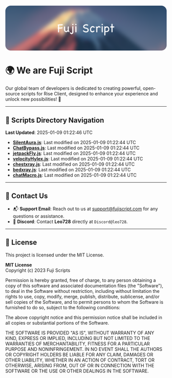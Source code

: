 ![Banner](.github/b.webp)

# 🌍 **We are Fuji Script**

Our global team of developers is dedicated to creating powerful, open-source scripts for Rise Client, designed to enhance your experience and unlock new possibilities! 🌟

---
<!-- SCRIPTS_NAVIGATION_START -->
## 📂 **Scripts Directory Navigation**

**Last Updated**: 2025-01-09 01:22:46 UTC

- **[SilentAura.js](scripts/SilentAura.js)**: Last modified on 2025-01-09 01:22:44 UTC
- **[ChatBypass.js](scripts/ChatBypass.js)**: Last modified on 2025-01-09 01:22:44 UTC
- **[jetpackFly.js](scripts/jetpackFly.js)**: Last modified on 2025-01-09 01:22:44 UTC
- **[velocityHylex.js](scripts/velocityHylex.js)**: Last modified on 2025-01-09 01:22:44 UTC
- **[chestxray.js](scripts/chestxray.js)**: Last modified on 2025-01-09 01:22:44 UTC
- **[bedxray.js](scripts/bedxray.js)**: Last modified on 2025-01-09 01:22:44 UTC
- **[chatMacro.js](scripts/chatMacro.js)**: Last modified on 2025-01-09 01:22:44 UTC

<!-- SCRIPTS_NAVIGATION_END -->

---

## 💬 **Contact Us**  
- 📬 **Support Email**: Reach out to us at [support@fujiscript.com](mailto:support@fujiscript.com) for any questions or assistance.  
- 💬 **Discord**: Contact **Leo728** directly at `Discord@leo728`.

---

## 📜 **License**

This project is licensed under the MIT License.  

**MIT License**  
Copyright (c) 2023 Fuji Scripts  

Permission is hereby granted, free of charge, to any person obtaining a copy of this software and associated documentation files (the "Software"), to deal in the Software without restriction, including without limitation the rights to use, copy, modify, merge, publish, distribute, sublicense, and/or sell copies of the Software, and to permit persons to whom the Software is furnished to do so, subject to the following conditions:  

The above copyright notice and this permission notice shall be included in all copies or substantial portions of the Software.  

THE SOFTWARE IS PROVIDED "AS IS", WITHOUT WARRANTY OF ANY KIND, EXPRESS OR IMPLIED, INCLUDING BUT NOT LIMITED TO THE WARRANTIES OF MERCHANTABILITY, FITNESS FOR A PARTICULAR PURPOSE AND NONINFRINGEMENT. IN NO EVENT SHALL THE AUTHORS OR COPYRIGHT HOLDERS BE LIABLE FOR ANY CLAIM, DAMAGES OR OTHER LIABILITY, WHETHER IN AN ACTION OF CONTRACT, TORT OR OTHERWISE, ARISING FROM, OUT OF OR IN CONNECTION WITH THE SOFTWARE OR THE USE OR OTHER DEALINGS IN THE SOFTWARE.  
